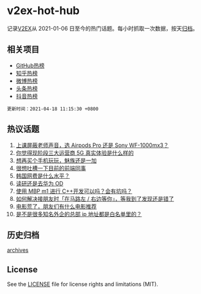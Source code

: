 # v2ex-hot-hub

 记录[V2EX](https://www.v2ex.com/)从 2021-01-06 日至今的热门话题。每小时抓取一次数据，按天[归档](archives)。
 
 ## 相关项目

- [GitHub热榜](https://github.com/snaildev/github-hot-hub)
- [知乎热榜](https://github.com/snaildev/zhihu-hot-hub)
- [微博热榜](https://github.com/snaildev/weibo-hot-hub)
- [头条热榜](https://github.com/snaildev/toutiao-hot-hub)
- [抖音热榜](https://github.com/snaildev/douyin-hot-hub)


 `更新时间：2021-04-18 11:15:30 +0800`

## 热议话题

1. [上课屏蔽老师声音，选 Airpods Pro 还是 Sony WF-1000mx3？](https://www.v2ex.com/t/771262)
1. [你觉得现阶段三大运营商 5G 真实体验是什么样的](https://www.v2ex.com/t/771340)
1. [想再买个手机玩玩，魅族还是一加](https://www.v2ex.com/t/771270)
1. [很想吐槽一下目前的前端同事](https://www.v2ex.com/t/771320)
1. [韩国网费是什么水平？](https://www.v2ex.com/t/771392)
1. [读研还是去华为 OD](https://www.v2ex.com/t/771327)
1. [使用 MBP m1 进行 C++开发可以吗？会有坑吗？](https://www.v2ex.com/t/771314)
1. [如何解决接朋友时「在马路左 / 右边等你」，等我到了发现还是错了](https://www.v2ex.com/t/771298)
1. [电影荒了，朋友们有什么电影推荐](https://www.v2ex.com/t/771317)
1. [是不是很多知名外企的总部 ip 地址都是白名单里的？](https://www.v2ex.com/t/771354)

## 历史归档

[archives](archives)

## License

See the [LICENSE](LICENSE) file for license rights and limitations (MIT).
